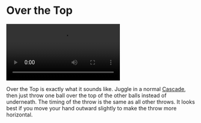 # Over the Top

![OverTheTop](/videos/mp4/overthetop.mp4)

Over the Top is exactly what it sounds like. Juggle in a normal [Cascade](cascade), then just throw one ball over the top of the other balls instead of underneath. The timing of the throw is the same as all other throws. It looks best if you move your hand outward slightly to make the throw more horizontal.

